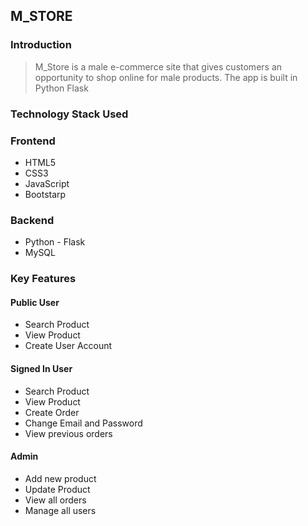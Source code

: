 ## M_STORE

### Introduction

> M_Store is a male e-commerce site that gives customers an opportunity to shop online for male products. The app is built in Python Flask

### Technology Stack Used

### Frontend
* HTML5
* CSS3 
* JavaScript
* Bootstarp

### Backend
* Python - Flask
* MySQL

### Key Features

#### Public User
* Search Product
* View Product
* Create User Account

#### Signed In User
* Search Product
* View Product
* Create Order
* Change Email and Password
* View previous orders

#### Admin  
* Add new product
* Update Product
* View all orders
* Manage all users


